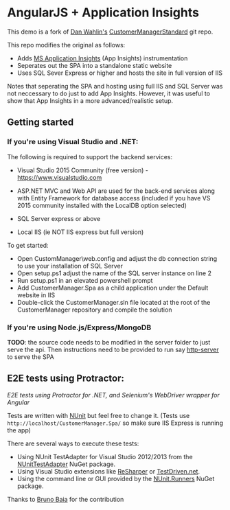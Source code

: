 ﻿AngularJS + Application Insights
===============

This demo is a fork of [Dan Wahlin's](https://github.com/DanWahlin) [CustomerManagerStandard](https://github.com/DanWahlin/CustomerManager) git repo.

This repo modifies the original as follows:
* Adds [MS Application Insights](https://azure.microsoft.com/en-gb/services/application-insights/) (App Insights) instrumentation
* Seperates out the SPA into a standalone static website
* Uses SQL Sever Express or higher and hosts the site in full version of IIS

Notes that seperating the SPA and hosting using full IIS and SQL Server was not neccessary to do just to add App Insights. However, it was useful to show that App Insights in a more advanced/realistic setup.

## Getting started

### If you're using Visual Studio and .NET:

The following is required to support the backend services:

* Visual Studio 2015 Community (free version) - https://www.visualstudio.com

* ASP.NET MVC and Web API are used for the back-end services along with Entity Framework for database access (included if you have VS 2015 community installed with the LocalDB option selected)

* SQL Server express or above

* Local IIS (ie NOT IIS express but full version)

To get started:
* Open CustomManager\web.config and adjust the db connection string to use your installation of SQL Server
* Open setup.ps1 adjust the name of the SQL server instance on line 2
* Run setup.ps1 in an elevated powershell prompt
* Add CustomerManager.Spa as a child application under the Default website in IIS
* Double-click the CustomerManager.sln file located at the root of the CustomerManager repository and compile the solution

### If you're using Node.js/Express/MongoDB

**TODO**: the source code needs to be modified in the server folder to just serve the api. Then instructions need to be provided to run say [http-server](https://www.npmjs.com/package/http-server) to serve the SPA

## E2E tests using Protractor:

_E2E tests using Protractor for .NET, and Selenium's WebDriver wrapper for Angular_

Tests are written with [NUnit](http://nunit.org/) but feel free to change it.
(Tests use `http://localhost/CustomerManager.Spa/` so make sure IIS Express is running the app)

There are several ways to execute these tests:

* Using NUnit TestAdapter for Visual Studio 2012/2013 from the [NUnitTestAdapter](https://www.nuget.org/packages/NUnitTestAdapter) NuGet package.
* Using Visual Studio extensions like [ReSharper](http://www.jetbrains.com/resharper/) or [TestDriven.net](http://www.testdriven.net/).
* Using the command line or GUI provided by the [NUnit.Runners](https://www.nuget.org/packages/NUnit.Runners) NuGet package.

Thanks to [Bruno Baia](https://github.com/bbaia) for the contribution

